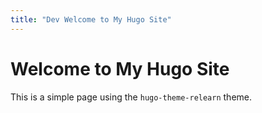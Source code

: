 ```yaml
---
title: "Dev Welcome to My Hugo Site"
---
```


# Welcome to My Hugo Site
This is a simple page using the `hugo-theme-relearn` theme.
